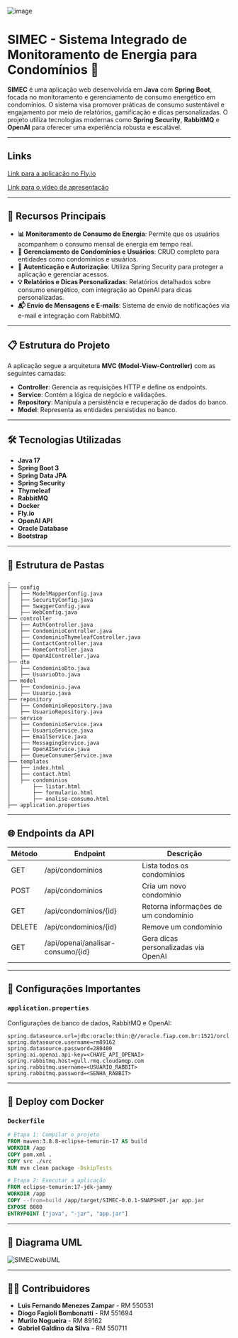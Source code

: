 ![image](https://github.com/user-attachments/assets/294945d7-fd13-4987-b8a8-6d5af2209c7b)



# SIMEC - Sistema Integrado de Monitoramento de Energia para Condomínios 🌟

**SIMEC** é uma aplicação web desenvolvida em **Java** com **Spring Boot**, focada no monitoramento e gerenciamento de consumo energético em condomínios. O sistema visa promover práticas de consumo sustentável e engajamento por meio de relatórios, gamificação e dicas personalizadas. O projeto utiliza tecnologias modernas como **Spring Security**, **RabbitMQ** e **OpenAI** para oferecer uma experiência robusta e escalável.

---

## Links

[Link para a aplicação no Fly.io](https://simec.fly.dev/)

[Link para o vídeo de apresentação](https://www.youtube.com/watch?v=-4ng3O57-hw)

---

## 🚀 Recursos Principais

- **📊 Monitoramento de Consumo de Energia**: Permite que os usuários acompanhem o consumo mensal de energia em tempo real.
- **📝 Gerenciamento de Condomínios e Usuários**: CRUD completo para entidades como condomínios e usuários.
- **🔐 Autenticação e Autorização**: Utiliza Spring Security para proteger a aplicação e gerenciar acessos.
- **💡 Relatórios e Dicas Personalizadas**: Relatórios detalhados sobre consumo energético, com integração ao OpenAI para dicas personalizadas.
- **📬 Envio de Mensagens e E-mails**: Sistema de envio de notificações via e-mail e integração com RabbitMQ.

---

## 📋 Estrutura do Projeto

A aplicação segue a arquitetura **MVC (Model-View-Controller)** com as seguintes camadas:

- **Controller**: Gerencia as requisições HTTP e define os endpoints.
- **Service**: Contém a lógica de negócio e validações.
- **Repository**: Manipula a persistência e recuperação de dados do banco.
- **Model**: Representa as entidades persistidas no banco.

---

## 🛠️ Tecnologias Utilizadas

- **Java 17**
- **Spring Boot 3**
- **Spring Data JPA**
- **Spring Security**
- **Thymeleaf**
- **RabbitMQ**
- **Docker**
- **Fly.io**
- **OpenAI API**
- **Oracle Database**
- **Bootstrap**

---

## 📂 Estrutura de Pastas

```
.
├── config
│   ├── ModelMapperConfig.java
│   ├── SecurityConfig.java
│   ├── SwaggerConfig.java
│   ├── WebConfig.java
├── controller
│   ├── AuthController.java
│   ├── CondominioController.java
│   ├── CondominioThymeleafController.java
│   ├── ContactController.java
│   ├── HomeController.java
│   ├── OpenAIController.java
├── dto
│   ├── CondominioDto.java
│   ├── UsuarioDto.java
├── model
│   ├── Condominio.java
│   ├── Usuario.java
├── repository
│   ├── CondominioRepository.java
│   ├── UsuarioRepository.java
├── service
│   ├── CondominioService.java
│   ├── UsuarioService.java
│   ├── EmailService.java
│   ├── MessagingService.java
│   ├── OpenAIService.java
│   ├── QueueConsumerService.java
├── templates
│   ├── index.html
│   ├── contact.html
│   ├── condominios
│       ├── listar.html
│       ├── formulario.html
│       ├── analise-consumo.html
├── application.properties
```

---

## 🌐 Endpoints da API

| Método | Endpoint                  | Descrição                                 |
|--------|----------------------------|-------------------------------------------|
| GET    | /api/condominios          | Lista todos os condomínios                |
| POST   | /api/condominios          | Cria um novo condomínio                   |
| GET    | /api/condominios/{id}     | Retorna informações de um condomínio      |
| DELETE | /api/condominios/{id}     | Remove um condomínio                      |
| GET    | /api/openai/analisar-consumo/{id} | Gera dicas personalizadas via OpenAI  |

---

## 📜 Configurações Importantes

### `application.properties`
Configurações de banco de dados, RabbitMQ e OpenAI:
```properties
spring.datasource.url=jdbc:oracle:thin:@//oracle.fiap.com.br:1521/orcl
spring.datasource.username=rm89162
spring.datasource.password=280400
spring.ai.openai.api-key=<CHAVE_API_OPENAI>
spring.rabbitmq.host=gull.rmq.cloudamqp.com
spring.rabbitmq.username=<USUARIO_RABBIT>
spring.rabbitmq.password=<SENHA_RABBIT>
```

---

## 🐳 Deploy com Docker

### `Dockerfile`
```dockerfile
# Etapa 1: Compilar o projeto
FROM maven:3.8.8-eclipse-temurin-17 AS build
WORKDIR /app
COPY pom.xml .
COPY src ./src
RUN mvn clean package -DskipTests

# Etapa 2: Executar a aplicação
FROM eclipse-temurin:17-jdk-jammy
WORKDIR /app
COPY --from=build /app/target/SIMEC-0.0.1-SNAPSHOT.jar app.jar
EXPOSE 8080
ENTRYPOINT ["java", "-jar", "app.jar"]
```

---

## 📐 Diagrama UML

![SIMECwebUML](https://github.com/user-attachments/assets/35b347ad-3ec4-46aa-ad35-a22895ec3aa8)

---

## 🧑‍💻 Contribuidores

- **Luis Fernando Menezes Zampar** - RM 550531
- **Diogo Fagioli Bombonatti** - RM 551694
- **Murilo Nogueira** - RM 89162
- **Gabriel Galdino da Silva** - RM 550711
